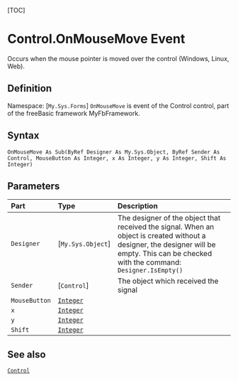 [TOC]
# Control.OnMouseMove Event
Occurs when the mouse pointer is moved over the control (Windows, Linux, Web).
## Definition
Namespace: [`My.Sys.Forms`]
`OnMouseMove` is event of the Control control, part of the freeBasic framework MyFbFramework.
## Syntax
```freeBasic
OnMouseMove As Sub(ByRef Designer As My.Sys.Object, ByRef Sender As Control, MouseButton As Integer, x As Integer, y As Integer, Shift As Integer)
```

## Parameters

|Part|Type|Description|
| :------------ | :------------ | :------------ |
|`Designer`|[`My.Sys.Object`]|The designer of the object that received the signal. When an object is created without a designer, the designer will be empty. This can be checked with the command: `Designer.IsEmpty()`|
|`Sender`|[`Control`]|The object which received the signal|
|`MouseButton`|[`Integer`]("https://www.freebasic.net/wiki/KeyPgInteger")||
|`x`|[`Integer`]("https://www.freebasic.net/wiki/KeyPgInteger")||
|`y`|[`Integer`]("https://www.freebasic.net/wiki/KeyPgInteger")||
|`Shift`|[`Integer`]("https://www.freebasic.net/wiki/KeyPgInteger")||

## See also
[`Control`](Control.md)
